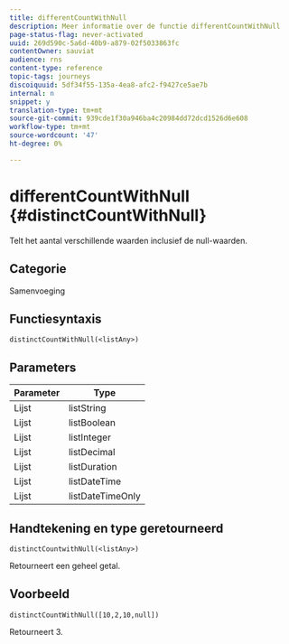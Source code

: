 ```yaml
---
title: differentCountWithNull
description: Meer informatie over de functie differentCountWithNull
page-status-flag: never-activated
uuid: 269d590c-5a6d-40b9-a879-02f5033863fc
contentOwner: sauviat
audience: rns
content-type: reference
topic-tags: journeys
discoiquuid: 5df34f55-135a-4ea8-afc2-f9427ce5ae7b
internal: n
snippet: y
translation-type: tm+mt
source-git-commit: 939cde1f30a946ba4c20984dd72dcd1526d6e608
workflow-type: tm+mt
source-wordcount: '47'
ht-degree: 0%

---
```



# differentCountWithNull {#distinctCountWithNull}

Telt het aantal verschillende waarden inclusief de null-waarden.

## Categorie

Samenvoeging

## Functiesyntaxis

`distinctCountWithNull(<listAny>)`

## Parameters

| Parameter | Type |
|-----------|------------------|
| Lijst | listString |
| Lijst | listBoolean |
| Lijst | listInteger |
| Lijst | listDecimal |
| Lijst | listDuration |
| Lijst | listDateTime |
| Lijst | listDateTimeOnly |

## Handtekening en type geretourneerd

`distinctCountwithNull(<listAny>)`

Retourneert een geheel getal.

## Voorbeeld

`distinctCountWithNull([10,2,10,null])`

Retourneert 3.
